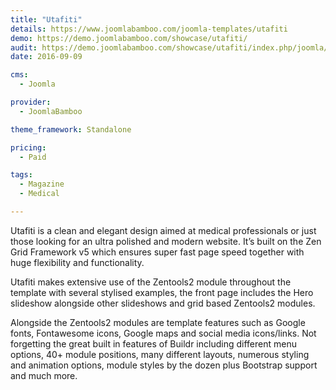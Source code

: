 ```yaml
---
title: "Utafiti"
details: https://www.joomlabamboo.com/joomla-templates/utafiti
demo: https://demo.joomlabamboo.com/showcase/utafiti/
audit: https://demo.joomlabamboo.com/showcase/utafiti/index.php/joomla/category-blog/category-blog-2
date: 2016-09-09

cms: 
  - Joomla

provider: 
  - JoomlaBamboo

theme_framework: Standalone

pricing:
  - Paid

tags:
  - Magazine
  - Medical

---
```


Utafiti is a clean and elegant design aimed at medical professionals or just those looking for an ultra polished and modern website. It’s built on the Zen Grid Framework v5 which ensures super fast page speed together with huge flexibility and functionality.

Utafiti makes extensive use of the Zentools2 module throughout the template with several stylised examples, the front page includes the Hero slideshow alongside other slideshows and grid based Zentools2 modules.

Alongside the Zentools2 modules are template features such as Google fonts, Fontawesome icons, Google maps and social media icons/links. Not forgetting the great built in features of Buildr including different menu options, 40+ module positions, many different layouts, numerous styling and animation options, module styles by the dozen plus Bootstrap support and much more.